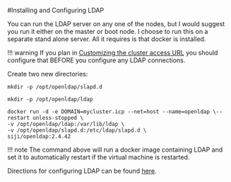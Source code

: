 #Installing and Configuring LDAP

You can run the LDAP server on any one of the nodes, but I would suggest you run it either on the master or boot node. I choose to run this on a separate stand alone server. All it requires is that docker is installed.  

!!! warning
    If you plan in [Customizing the cluster access URL](https://www.ibm.com/support/knowledgecenter/en/SSBS6K_3.1.1/user_management/custom_url.html) you should configure that BEFORE you configure any LDAP connections.  

Create two new directories:

`mkdir -p /opt/openldap/slapd.d`

`mkdir -p /opt/openldap/ldap`

```
docker run -d -e DOMAIN=mycluster.icp --net=host --name=openldap \--restart unless-stopped \
-v /opt/openldap/ldap:/var/lib/ldap \
-v /opt/openldap/slapd.d:/etc/ldap/slapd.d \
siji/openldap:2.4.42
```
!!! note
    The command above will run a docker image containing LDAP and set it to automatically restart if the virtual machine is restarted.



Directions for configuring LDAP can be found [here](https://ibm.ent.box.com/s/6q6h74cdx5zkd0t7y2rhohaiujo99a4u).